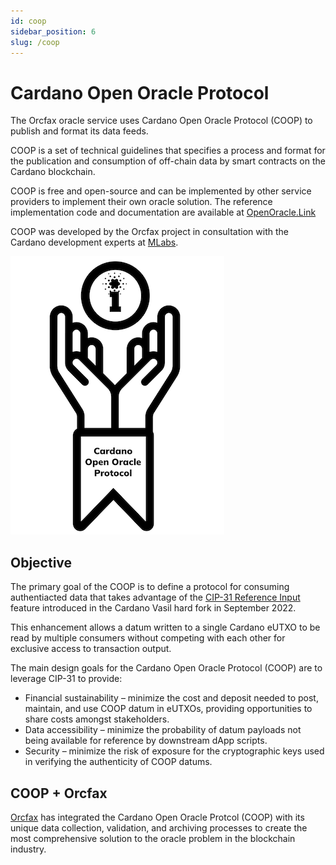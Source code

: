 ```yaml
---
id: coop
sidebar_position: 6
slug: /coop
---
```


# Cardano Open Oracle Protocol

The Orcfax oracle service uses Cardano Open Oracle Protocol (COOP) to publish and format its data feeds. 

COOP is a set of technical guidelines that specifies a process and format for the publication and consumption of off-chain data by smart contracts on the Cardano blockchain.

COOP is free and open-source and can be implemented by other service providers to implement their own oracle solution. The reference implementation code and documentation are available at [OpenOracle.Link](http://openoracle.link) 

COOP was developed by the Orcfax project in consultation with the Cardano development experts at [MLabs](https://mlabs.city). 

![logo for Cardano Open Oracle Protocol](/img/coop-logo-nov-2022.png)

## Objective
The primary goal of the COOP is to define a protocol for consuming authentiacted data that takes advantage of the [CIP-31 Reference Input](https://cips.cardano.org/cips/cip31/) feature introduced in the Cardano Vasil hard fork in September 2022. 

This enhancement allows a datum written to a single Cardano eUTXO to be read by multiple consumers without competing with each other for exclusive access to transaction output.

The main design goals for the Cardano Open Oracle Protocol (COOP) are to leverage CIP-31 to provide:

* Financial sustainability – minimize the cost and deposit needed to post, maintain, and use COOP datum in eUTXOs, providing opportunities to share costs amongst stakeholders.
* Data accessibility – minimize the probability of datum payloads not being available for reference by downstream dApp scripts.
* Security – minimize the risk of exposure for the cryptographic keys used in verifying the authenticity of COOP datums.

## COOP + Orcfax

[Orcfax](Orcfax) has integrated the Cardano Open Oracle Protcol (COOP) with its unique data collection, validation, and archiving processes to create the most comprehensive solution to the oracle problem in the blockchain industry.